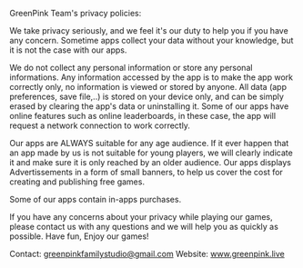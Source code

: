 GreenPink Team's privacy policies:

We take privacy seriously, and we feel it's our duty to help you if you have any concern. 
Sometime apps collect your data without your knowledge, but it is not the case with our apps.

We do not collect any personal information or store any personal informations.
Any information accessed by the app is to make the app work correctly only, no information is viewed or stored by anyone.
All data (app preferences, save file,..) is stored on your device only, and can be simply erased by clearing the app's data or uninstalling it.
Some of our apps have online features such as online leaderboards, in these case, the app will request a network connection to work correctly.

Our apps are ALWAYS suitable for any age audience. 
If it ever happen that an app made by us is not suitable for young players,
we will clearly indicate it and make sure it is only reached by an older audience.
Our apps displays Advertissements in a form of small banners, to help us cover the cost for creating and publishing free games.

Some of our apps contain in-apps purchases.

If you have any concerns about your privacy while playing our games, please contact us with any questions and we will help you as quickly as possible.
Have fun, Enjoy our games!

Contact:  greenpinkfamilystudio@gmail.com
Website:  www.greenpink.live
